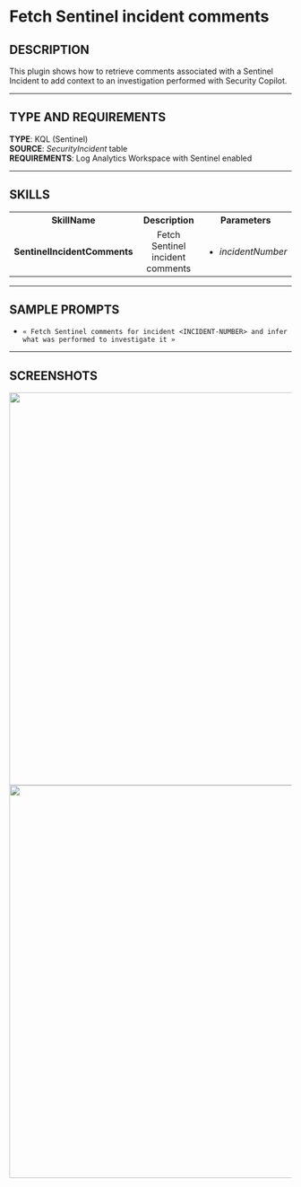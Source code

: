 # Fetch Sentinel incident comments

## DESCRIPTION
This plugin shows how to retrieve comments associated with a Sentinel Incident to add context to an investigation performed with Security Copilot.

---

## TYPE AND REQUIREMENTS
**TYPE**: KQL (Sentinel) <br>
**SOURCE**: _SecurityIncident_ table <br>
**REQUIREMENTS**: Log Analytics Workspace with Sentinel enabled 

---

## SKILLS

<table>
  <tbody>
    <tr>
      <th>SkillName</th>
      <th align="center">Description</th>
      <th align="center">Parameters</th>
    </tr>
    <tr>
      <td><b>SentinelIncidentComments</b></td>
      <td align="center">Fetch Sentinel incident comments</td>
      <td>
        <ul>
          <li>
            <i>incidentNumber</i> <br>
          </li>
        </ul>
      </td>
    </tr>
  </tbody>
</table>


---

## SAMPLE PROMPTS

- `« Fetch Sentinel comments for incident <INCIDENT-NUMBER> and infer what was performed to investigate it »`

---

## SCREENSHOTS
<div align="center">
  <img src="https://github.com/Azure/Security-Copilot/tree/main/Images/Community%20Plugins/DefenderDailyOperations/GetLatestEmailsByRecipient.png" width="700"> </img>
  <img src="https://github.com/Azure/Security-Copilot/tree/main/Images/Community%20Plugins/DefenderDailyOperations/GetDefenderDevices.png" width="700"> </img>
</div>
